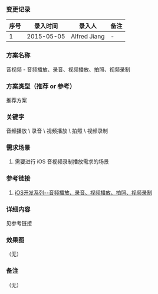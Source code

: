 ### 变更记录
| 序号 | 录入时间 | 录入人 | 备注 |
| -- | -- | -- | -- |
| 1 | 2015-05-05 | Alfred Jiang | - |

### 方案名称
音视频 - 音频播放、录音、视频播放、拍照、视频录制

### 方案类型（推荐 or 参考）
推荐方案

### 关键字
音频播放 \ 录音 \ 视频播放 \ 拍照 \ 视频录制

### 需求场景
1. 需要进行 iOS 音视频录制播放需求的场景

### 参考链接
1. [iOS开发系列--音频播放、录音、视频播放、拍照、视频录制](http://www.cnblogs.com/kenshincui/p/4186022.html)

### 详细内容
见参考链接

### 效果图
（无）

### 备注
（无）
